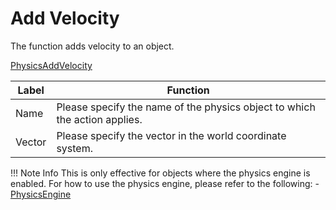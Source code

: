 # Add Velocity

The function adds velocity to an object.

[PhysicsAddVelocity](img/PhysicsAddVelocity.en.jpg)

|  Label |  Function  |
| ----   | ---- |
| Name | Please specify the name of the physics object to which the action applies. |
| Vector | Please specify the vector in the world coordinate system. |

!!! Note Info
    This is only effective for objects where the physics engine is enabled.
    For how to use the physics engine, please refer to the following:
    - [PhysicsEngine](../WorldMakingGuide/PhysicsEngine.md)
